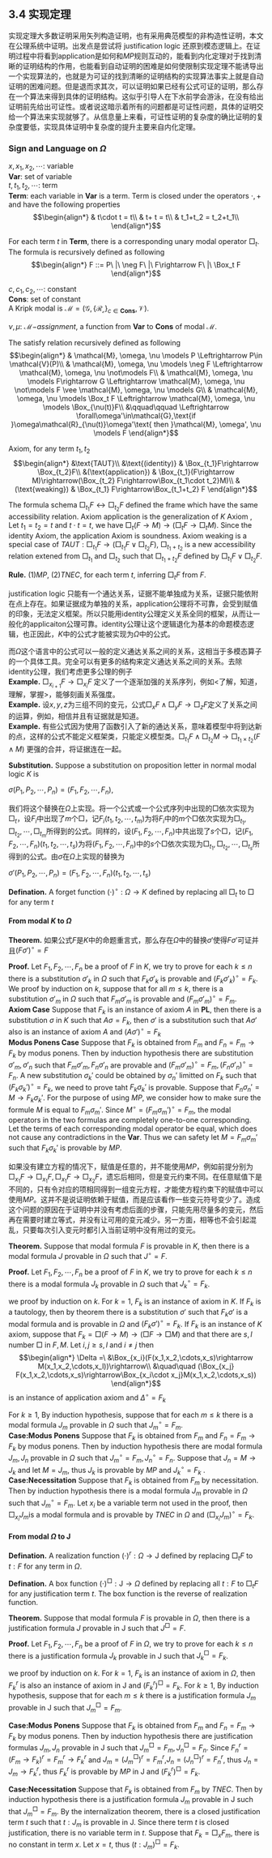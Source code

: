 

## 3.4 实现定理
实现定理大多数证明采用矢列构造证明，也有采用典范模型的非构造性证明，本文在公理系统中证明。出发点是尝试将 justification logic 还原到模态逻辑上。在证明过程中将看到$\text{application}$是如何和$MP$规则互动的，能看到内化定理对于找到清晰的证明结构的作用，也能看到自动证明的困难是如何使限制实现定理不能诱导出一个实现算法的，也就是为可证的找到清晰的证明结构的实现算法事实上就是自动证明的困难问题。但是退而求其次，可以证明如果已经有公式可证的证明，那么存在一个算法来得到具体的证明结构。这似乎引导人在下水前学会游泳，在没有给出证明前先给出可证性。或者说这暗示着所有的问题都是可证性问题，具体的证明交给一个算法来实现就够了。从信息量上来看，可证性证明的复杂度的确比证明的复杂度要低，实现具体证明中复杂度的提升主要来自内化定理。

<!-- 这个猜测的范围是哪里 -->

### Sign and Language on $\Omega$
$x,x_1,x_2,\cdots$: variable<br>
$\mathbf{Var}$: set of variable<br>
$t,t_1,t_2,\cdots$: term<br>
$\mathbf{Term}$: each variable in $\mathbf{Var}$ is a term. Term is closed under the operators $\cdot,+$ and have the following properties
$$\begin{align*}
    & t\cdot t = t\\
    & t+ t = t\\
    & t_1+t_2 = t_2+t_1\\
\end{align*}$$

For each term $t$ in $\mathbf{Term}$, there is a corresponding unary modal operator $\Box_t$. The formula is recursively defined as following
$$\begin{align*}
    F ::= P\ |\ \neg F\ |\ F\rightarrow F\ |\ \Box_t F
\end{align*}$$

$c,c_1,c_2,\cdots$: constant<br>
$\mathbf{Cons}$: set of constant<br>
A Kripk modal is $\mathcal{M} = (\mathcal{G}, \{\mathcal{R_c}\}_{c\in \mathbf{Cons}}, \mathcal{V})$.

$\nu,\mu$: $\mathcal{M-}assignment$, a function from $\mathbf{Var}$ to $\mathbf{Cons}$ of modal $\mathcal{M}$. 

The satisfy relation recursively defined as following
$$\begin{align*}
    & \mathcal{M}, \omega, \nu \models P \Leftrightarrow P\in \mathcal{V}(P)\\
    & \mathcal{M}, \omega, \nu \models \neg F \Leftrightarrow \mathcal{M}, \omega, \nu \not\models F\\
    & \mathcal{M}, \omega, \nu \models F\rightarrow G \Leftrightarrow \mathcal{M}, \omega, \nu \not\models F \vee \mathcal{M}, \omega, \nu \models G\\
    & \mathcal{M}, \omega, \nu \models \Box_t F \Leftrightarrow \mathcal{M}, \omega, \nu \models \Box_{\nu(t)}F\\
    &\qquad\qquad \Leftrightarrow \forall\omega'\in\mathcal{G},\text{if }\omega\mathcal{R}_{\nu(t)}\omega'\text{ then }\mathcal{M}, \omega', \nu \models F
\end{align*}$$

Axiom, for any term $t_1,t_2$
$$\begin{align*}
    &\text{TAUT}\\
    &\text{(identity)} & \Box_{t_1}F\rightarrow \Box_{t_2}F\\
    &(\text{application}) & \Box_{t_1}(F\rightarrow M)\rightarrow(\Box_{t_2} F\rightarrow\Box_{t_1\cdot t_2}M)\\
    &(\text{weaking}) & \Box_{t_1} F\rightarrow\Box_{t_1+t_2} F
\end{align*}$$

The formula schema $\Box_{t_1}F\leftrightarrow\Box_{t_2}F$ defined the frame which have the same accessibility relation. Axiom $\text{application}$ is the generalization of $K$ Axiom , Let $t_1=t_2=t$ and $t\cdot t = t$, we have $\Box_t(F\rightarrow M)\rightarrow(\Box_t F\rightarrow\Box_t M)$. Since the $\text{identity}$ Axiom, the $\text{application}$ Axiom is soundness. Axiom $\text{weaking}$ is a special case of $TAUT: \Box_{t_1}F\rightarrow(\Box_{t_1}F\lor\Box_{t_2}F)$, $\Box_{t_1+t_2}$ is a new accessibility relation extened from $\Box_{t_1}$ and $\Box_{t_2}$ such that $\Box_{t_1+t_2}F$ defined by $\Box_{t_1}F\lor\Box_{t_2}F$.

**Rule.** $(1)MP$, $(2)TNEC$, for each term $t$, inferring $\Box_t F$ from $F$.

<!-- 公理系统定义了可以MP合并，可以吸取扩展的正规框架类 -->

justification logic 只能有一个通达关系，证据不能单独成为关系，证据只能依附在点上存在。如果证据成为单独的关系，$\text{application}$公理将不可靠，会受到赋值的印象，无法定义框架。所以只能用$\text{identity}$公理定义关系全同的框架，从而让一般化的$\text{applicaiton}$公理可靠。$\text{identity}$公理让这个逻辑退化为基本的命题模态逻辑，也正因此，$K$中的公式才能被实现为$\Omega$中的公式。

而$\Omega$这个语言中的公式可以一般的定义通达关系之间的关系，这相当于多模态算子的一个具体工具。完全可以有更多的结构来定义通达关系之间的关系。去除$\text{identity}$公理，我们考虑更多公理的例子<br>
**Example.** $\Box_{x_{i+1}}F\rightarrow\Box_{x_i}F$ 定义了一个逐渐加强的关系序列，例如<了解，知道，理解，掌握>，能够刻画关系强度。<br>
**Example.** 设$x,y,z$为三组不同的变元，公式$\Box_xF\land\Box_yF\rightarrow\Box_zF$定义了关系之间的运算，例如，相信并且有证据就是知道。<br>
**Example.** 有些公式因为使用了函数引入了新的通达关系，意味着模型中将到达新的点，这样的公式不能定义框架类，只能定义模型类。$\Box_{t_1}F\land\Box_{t_2}M\rightarrow\Box_{t_1\times t_2}(F\land M)$ 更强的合并，将证据连在一起。

**Substitution.** Suppose a substitution on proposition letter in normal modal logic $K$ is 

$\sigma(P_1,P_2,\cdots,P_n) = (F_1,F_2,\cdots,F_n)$,

我们将这个替换在$\Omega$上实现。将一个公式或一个公式序列中出现的$\Box$依次实现为$\Box_t$，设$F_i$中出现了$m$个$\Box$，记$F_i(t_1,t_2,\cdots,t_m)$为将$F_i$中的$m$个$\Box$依次实现为$\Box_{t_1},\Box_{t_2},\cdots,\Box_{t_m}$所得到的公式。同样的，设$(F_1,F_2,\cdots,F_n)$中共出现了$s$个$\Box$，记$(F_1,F_2,\cdots,F_n)(t_1,t_2,\cdots,t_s)$为将$(F_1,F_2,\cdots,F_n)$中的$s$个$\Box$依次实现为$\Box_{t_1},\Box_{t_2},\cdots,\Box_{t_s}$所得到的公式。由$\sigma$在$\Omega$上实现的替换为

$\sigma'(P_1,P_2,\cdots,P_n) = (F_1,F_2,\cdots,F_n)(t_1,t_2,\cdots,t_s)$

**Defination.** A forget function $(\cdot)^\circ:\Omega\to K$ defined by replacing all $\Box_t$ to $\Box$ for any term $t$

#### From modal $K$ to $\Omega$
**Theorem.** 如果公式$F$是$K$中的命题重言式，那么存在$\Omega$中的替换$\sigma'$使得$F\sigma'$可证并且$(F\sigma')^\circ = F$

**Proof.** Let $F_1,F_2,\cdots,F_n$ be a proof of $F$ in $K$, we try to prove for each $k\le n$ there is a substitution $\sigma'_k$ in $\Omega$ such that $F_k\sigma'_k$ is provable and $(F_k\sigma'_k)^\circ = F_k$. We proof by induction on $k$, suppose that for all $m\le k$, there is a substitution $\sigma'_m$ in $\Omega$ such that $F_m\sigma'_m$ is provable and $(F_m\sigma'_m)^\circ = F_m$.<br>
**Axiom Case** Suppose that $F_k$ is an instance of axiom $A$ in $\mathbf{PL}$, then there is a substitution $\sigma$ in $K$ such that $A\sigma = F_k$, then $\sigma'$ is a substitution such that $A\sigma'$ also is an instance of axiom $A$ and $(A\sigma')^\circ = F_k$<br>
**Modus Ponens Case** Suppose that $F_k$ is obtained from $F_{m}$ and $F_{n} = F_m\rightarrow F_k$ by modus ponens. Then by induction hypothesis there are substitution $\sigma'_m,\sigma'_n$ such that $F_m\sigma'_m,F_n\sigma'_n$ are provable and $(F_m\sigma'_m)^\circ = F_m,(F_n\sigma'_n)^\circ = F_n$. A new substitution $\sigma_k'$ could be obtained by $\sigma_n'$ limitted on $F_k$ such that $(F_k\sigma_k')^\circ = F_k$, we need to prove taht $F_k\sigma_k'$ is provable. Suppose that $F_n\sigma_n' = M\rightarrow F_k\sigma_k'$. For the purpose of using $MP$, we consider how to make sure the formule $M$ is equal to $F_m\sigma_m'$. Since $M^\circ = (F_m\sigma_m')^\circ = F_m$, the modal operators in the two formulas are completely one-to-one corresponding. Let the terms of each corresponding modal operator be equal, which does not cause any contradictions in the $\mathbf{Var}$. Thus we can safety let $M = F_m\sigma_m'$ such that $F_k\sigma_k'$ is provable by $MP$.  

如果没有建立方程的情况下，赋值是任意的，并不能使用$MP$，例如前提分别为$\Box_{x_1}F\rightarrow\Box_{x_1}F,\Box_{x_1}F\rightarrow\Box_{x_2}F$，遗忘后相同，但是变元约束不同。在任意赋值下是不同的，只有令对应的项相同得到一组变元方程，才能使方程约束下的赋值中可以使用$MP$。这并不是说证明依赖于赋值，而是应该看作一些变元符号变少了。造成这个问题的原因在于证明中并没有考虑后面的步骤，只能先用尽量多的变元，然后再在需要时建立等式，并没有让可用的变元减少。另一方面，相等也不会引起混乱，只要每次引入变元时都引入当前证明中没有用过的变元。

**Theorem.** Suppose that modal formula $F$ is provable in $K$, then there is a modal formula $J$ provable in $\Omega$ such that $J^\circ = F$.

**Proof.** Let $F_1,F_2,\cdots,F_n$ be a proof of $F$ in $K$, we try to prove for each $k\le n$ there is a modal formula $J_k$ provable in $\Omega$ such that $J_k^\circ = F_k$.

we proof by induction on $k$. For $k=1$, $F_k$ is an instance of axiom in $K$. If $F_k$ is a tautology, then by theorem there is a substitution $\sigma'$ such that $F_k\sigma'$ is a modal formula and is provable in $\Omega$ and $(F_k\sigma')^\circ = F_k$. If $F_k$ is an instance of $K$ axiom, suppose that $F_k = \Box(F\rightarrow M)\rightarrow(\Box F\rightarrow \Box M)$ and that there are $s,l$ number $\Box$ in $F,M$. Let $i,j\ge s,l$ and $i\neq j$ then
$$\begin{align*}
    \Delta =\ &\Box_{x_i}(F(x_1,x_2,\cdots,x_s)\rightarrow M(x_1,x_2,\cdots,x_l))\rightarrow\\
    &\quad\quad (\Box_{x_j} F(x_1,x_2,\cdots,x_s)\rightarrow\Box_{x_i\cdot x_j}M(x_1,x_2,\cdots,x_s))
\end{align*}$$
is an instance of $\text{application}$ axiom and $\Delta^\circ = F_k$

For $k\ge 1$, By induction hypothesis, suppose that for each $m\le k$ there is a modal formula $J_m$ provable in $\Omega$ such that $J_m^\circ = F_m$. <br>
**Case:Modus Ponens** Suppose that $F_k$ is obtained from $F_{m}$ and $F_{n} = F_m\rightarrow F_k$ by modus ponens. Then by induction hypothesis there are modal formula $J_m,J_n$ provable in $\Omega$ such that $J_m^\circ = F_m,J_n^\circ = F_n$. Suppose that $J_n = M\rightarrow J_k$ and let $M = J_m$, thus $J_k$ is provable by $MP$ and $J_k^\circ = F_k$ .<br>
**Case:Necessitation** Suppose that $F_k$ is obtained from $F_{m}$ by necessitation. Then by induction hypothesis there is a modal formula $J_m$ provable in $\Omega$ such that $J_m^\circ = F_m$. Let $x_i$ be a variable term not used in the proof, then $\Box_{x_i}J_m$is a modal formula and is provable by $TNEC$ in $\Omega$ and $(\Box_{x_i}J_m)^\circ = F_k$.

#### From modal $\Omega$ to $\mathsf{J}$

**Defination.** A realization function $(\cdot)^r:\Omega\to\mathsf{J}$ defined by replacing $\Box_t F$ to $t:F$ for any term in $\Omega$.

**Defination.** A box function $(\cdot)^\Box:\mathsf{J}\to \Omega$ defined by replacing all $t:F$ to $\Box_t F$ for any justification term $t$. The box function is the reverse of realization function.

**Theorem.** Suppose that modal formula $F$ is provable in $\Omega$, then there is a justification formula $J$ provable in $\mathsf{J}$ such that $J^\Box = F$.


**Proof.** Let $F_1,F_2,\cdots,F_n$ be a proof of $F$ in $\Omega$, we try to prove for each $k\le n$ there is a justification formula $J_k$ provable in $\mathsf{J}$ such that $J_k^\Box = F_k$.

we proof by induction on $k$. For $k=1$, $F_k$ is an instance of axiom in $\Omega$, then $F_k^r$ is also an instance of axiom in $\mathsf{J}$ and $(F_k^r)^\Box = F_k$. For $k\ge 1$, By induction hypothesis, suppose that for each $m\le k$ there is a justification formula $J_m$ provable in $\mathsf{J}$ such that $J_m^\Box = F_m$.

**Case:Modus Ponens** Suppose that $F_k$ is obtained from $F_{m}$ and $F_{n} = F_m\rightarrow F_k$ by modus ponens. Then by induction hypothesis there are justification formulas $J_m,J_n$ provable in $\mathsf{J}$ such that $J_m^\Box = F_m,J_n^\Box = F_n$. Since $F_n^r = (F_m\rightarrow F_k)^r = F_m^r\rightarrow F_k^r$ and $J_m = (J_m^\Box)^r = F_m^r$,$J_n = (J_n^\Box)^r = F_n^r$, thus $J_n = J_m\rightarrow F_k^r$, thus $F_k^r$ is provable by $MP$ in $\mathsf{J}$ and $(F_k^r)^\Box = F_k$.

**Case:Necessitation** Suppose that $F_k$ is obtained from $F_{m}$ by $TNEC$. Then by induction hypothesis there is a justification formula $J_m$ provable in $\mathsf{J}$ such that $J_m^\Box = F_m$. By the internalization theorem, there is a closed justification term $t$ such that $t:J_m$ is provable in $\mathsf{J}$. Since there term $t$ is closed justification, there is no variable term in $t$. Suppose that $F_k = \Box_{x}F_m$, there is no constant in term $x$. Let $x = t$, thus $(t:J_m)^\Box = F_k$.

